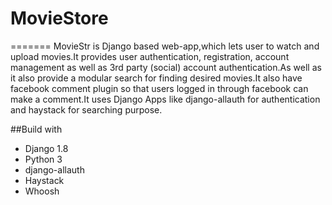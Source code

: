 
# MovieStore

=======
MovieStr is Django based web-app,which lets user to watch and upload movies.It provides user authentication, registration,
account management as well as 3rd party (social) account authentication.As well as it also provide a modular search for finding
desired movies.It also have facebook comment plugin so that users logged in through facebook can make a comment.It uses Django 
Apps like django-allauth for authentication and haystack for searching purpose. 

##Build with
* Django 1.8
* Python 3
* django-allauth
* Haystack
* Whoosh
